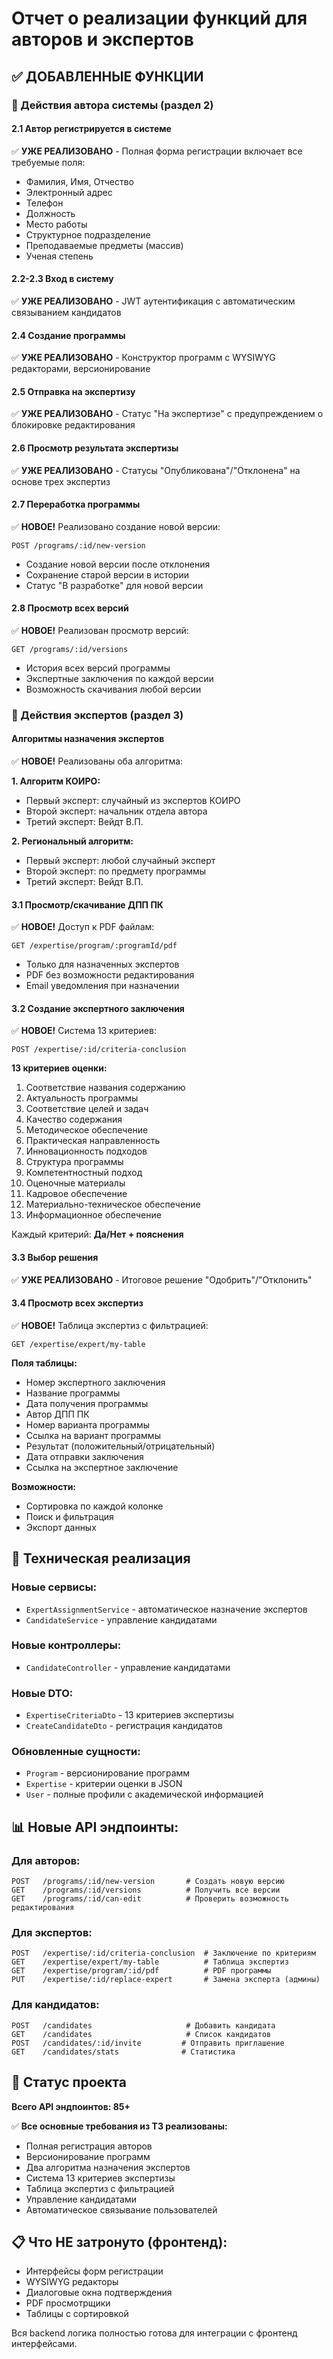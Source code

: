 # Отчет о реализации функций для авторов и экспертов

## ✅ ДОБАВЛЕННЫЕ ФУНКЦИИ

### 📝 Действия автора системы (раздел 2)

#### 2.1 Автор регистрируется в системе
✅ **УЖЕ РЕАЛИЗОВАНО** - Полная форма регистрации включает все требуемые поля:
- Фамилия, Имя, Отчество
- Электронный адрес
- Телефон
- Должность
- Место работы
- Структурное подразделение
- Преподаваемые предметы (массив)
- Ученая степень

#### 2.2-2.3 Вход в систему
✅ **УЖЕ РЕАЛИЗОВАНО** - JWT аутентификация с автоматическим связыванием кандидатов

#### 2.4 Создание программы
✅ **УЖЕ РЕАЛИЗОВАНО** - Конструктор программ с WYSIWYG редакторами, версионирование

#### 2.5 Отправка на экспертизу
✅ **УЖЕ РЕАЛИЗОВАНО** - Статус "На экспертизе" с предупреждением о блокировке редактирования

#### 2.6 Просмотр результата экспертизы
✅ **УЖЕ РЕАЛИЗОВАНО** - Статусы "Опубликована"/"Отклонена" на основе трех экспертиз

#### 2.7 Переработка программы
✅ **НОВОЕ!** Реализовано создание новой версии:
```http
POST /programs/:id/new-version
```
- Создание новой версии после отклонения
- Сохранение старой версии в истории
- Статус "В разработке" для новой версии

#### 2.8 Просмотр всех версий
✅ **НОВОЕ!** Реализован просмотр версий:
```http
GET /programs/:id/versions
```
- История всех версий программы
- Экспертные заключения по каждой версии
- Возможность скачивания любой версии

### 🔬 Действия экспертов (раздел 3)

#### Алгоритмы назначения экспертов
✅ **НОВОЕ!** Реализованы оба алгоритма:

**1. Алгоритм КОИРО:**
- Первый эксперт: случайный из экспертов КОИРО
- Второй эксперт: начальник отдела автора
- Третий эксперт: Вейдт В.П.

**2. Региональный алгоритм:**
- Первый эксперт: любой случайный эксперт
- Второй эксперт: по предмету программы
- Третий эксперт: Вейдт В.П.

#### 3.1 Просмотр/скачивание ДПП ПК
✅ **НОВОЕ!** Доступ к PDF файлам:
```http
GET /expertise/program/:programId/pdf
```
- Только для назначенных экспертов
- PDF без возможности редактирования
- Email уведомления при назначении

#### 3.2 Создание экспертного заключения
✅ **НОВОЕ!** Система 13 критериев:
```http
POST /expertise/:id/criteria-conclusion
```

**13 критериев оценки:**
1. Соответствие названия содержанию
2. Актуальность программы
3. Соответствие целей и задач
4. Качество содержания
5. Методическое обеспечение
6. Практическая направленность
7. Инновационность подходов
8. Структура программы
9. Компетентностный подход
10. Оценочные материалы
11. Кадровое обеспечение
12. Материально-техническое обеспечение
13. Информационное обеспечение

Каждый критерий: **Да/Нет + пояснения**

#### 3.3 Выбор решения
✅ **УЖЕ РЕАЛИЗОВАНО** - Итоговое решение "Одобрить"/"Отклонить"

#### 3.4 Просмотр всех экспертиз
✅ **НОВОЕ!** Таблица экспертиз с фильтрацией:
```http
GET /expertise/expert/my-table
```

**Поля таблицы:**
- Номер экспертного заключения
- Название программы  
- Дата получения программы
- Автор ДПП ПК
- Номер варианта программы
- Ссылка на вариант программы
- Результат (положительный/отрицательный)
- Дата отправки заключения
- Ссылка на экспертное заключение

**Возможности:**
- Сортировка по каждой колонке
- Поиск и фильтрация
- Экспорт данных

## 🔧 Техническая реализация

### Новые сервисы:
- `ExpertAssignmentService` - автоматическое назначение экспертов
- `CandidateService` - управление кандидатами

### Новые контроллеры:
- `CandidateController` - управление кандидатами

### Новые DTO:
- `ExpertiseCriteriaDto` - 13 критериев экспертизы
- `CreateCandidateDto` - регистрация кандидатов

### Обновленные сущности:
- `Program` - версионирование программ
- `Expertise` - критерии оценки в JSON
- `User` - полные профили с академической информацией

## 📊 Новые API эндпоинты:

### Для авторов:
```http
POST   /programs/:id/new-version       # Создать новую версию
GET    /programs/:id/versions          # Получить все версии
GET    /programs/:id/can-edit          # Проверить возможность редактирования
```

### Для экспертов:
```http
POST   /expertise/:id/criteria-conclusion  # Заключение по критериям
GET    /expertise/expert/my-table          # Таблица экспертиз
GET    /expertise/program/:id/pdf          # PDF программы
PUT    /expertise/:id/replace-expert       # Замена эксперта (админы)
```

### Для кандидатов:
```http
POST   /candidates                     # Добавить кандидата
GET    /candidates                     # Список кандидатов  
POST   /candidates/:id/invite         # Отправить приглашение
GET    /candidates/stats              # Статистика
```

## 🚀 Статус проекта

**Всего API эндпоинтов: 85+**

✅ **Все основные требования из ТЗ реализованы:**
- Полная регистрация авторов
- Версионирование программ
- Два алгоритма назначения экспертов
- Система 13 критериев экспертизы
- Таблица экспертиз с фильтрацией
- Управление кандидатами
- Автоматическое связывание пользователей

## 📋 Что НЕ затронуто (фронтенд):
- Интерфейсы форм регистрации
- WYSIWYG редакторы
- Диалоговые окна подтверждения
- PDF просмотрщики
- Таблицы с сортировкой

Вся backend логика полностью готова для интеграции с фронтенд интерфейсами.
